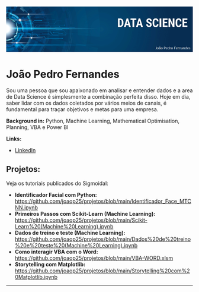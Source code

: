 <p align="center">
  <img src="banner-joao pedro.png" >
</p>

# João Pedro Fernandes

Sou uma pessoa que sou apaixonado em analisar e entender dados e a area de Data Science é simplesmente a combinação perfeita disso. Hoje em dia, saber lidar com os dados coletados por vários meios de canais, é fundamental para traçar objetivos e metas para uma empresa.

**Background in:** Python, Machine Learning, Mathematical Optimisation, Planning, VBA e Power BI

**Links:**
* [LinkedIn](https://www.linkedin.com/in/joao-pedro-fernandes-95a125180/)


## Projetos:
Veja os tutoriais publicados do Sigmoidal:

* **Identificador Facial com Python:** https://github.com/joaop25/projetos/blob/main/Identificador_Face_MTCNN.ipynb
* **Primeiros Passos com Scikit-Learn (Machine Learning):** https://github.com/joaop25/projetos/blob/main/Scikit-Learn%20(Machine%20Learning).ipynb
* **Dados de treino e teste (Machine Learning):** https://github.com/joaop25/projetos/blob/main/Dados%20de%20treino%20e%20teste%20(Machine%20Learning).ipynb
* **Como interagir VBA com o Word:** https://github.com/joaop25/projetos/blob/main/VBA-WORD.xlsm
* **Storytelling com Matplotlib:** https://github.com/joaop25/projetos/blob/main/Storytelling%20com%20Matplotlib.ipynb
---

